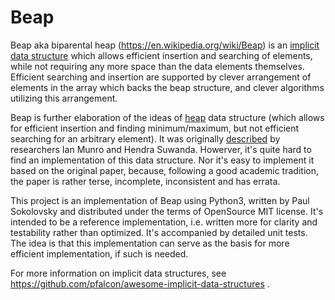 Beap
====

Beap aka biparental heap (https://en.wikipedia.org/wiki/Beap) is an
[implicit data structure][1] which allows efficient insertion and searching
of elements, while not requiring any more space than the data elements
themselves. Efficient searching and insertion are supported by clever
arrangement of elements in the array which backs the beap structure,
and clever algorithms utilizing this arrangement.

Beap is further elaboration of the ideas of [heap][2] data structure
(which allows for efficient insertion and finding minimum/maximum, but
not efficient searching for an arbitrary element). It was originally
[described][3] by researchers Ian Munro and Hendra Suwanda. Howerver,
it's quite hard to find an implementation of this data structure. Nor
it's easy to implement it based on the original paper, because, following
a good academic tradition, the paper is rather terse, incomplete,
inconsistent and has errata.

This project is an implementation of Beap using Python3, written by
Paul Sokolovsky and distributed under the terms of OpenSource MIT license.
It's intended to be a reference implementation, i.e. written more for
clarity and testability rather than optimized. It's accompanied by
detailed unit tests. The idea is that this implementation can serve
as the basis for more efficient implementation, if such is needed.

For more information on implicit data structures, see
https://github.com/pfalcon/awesome-implicit-data-structures .


[1]: https://en.wikipedia.org/wiki/Implicit_data_structure
[2]: https://en.wikipedia.org/wiki/Heap_(data_structure)
[3]: http://www.sciencedirect.com/science/article/pii/0022000080900379
